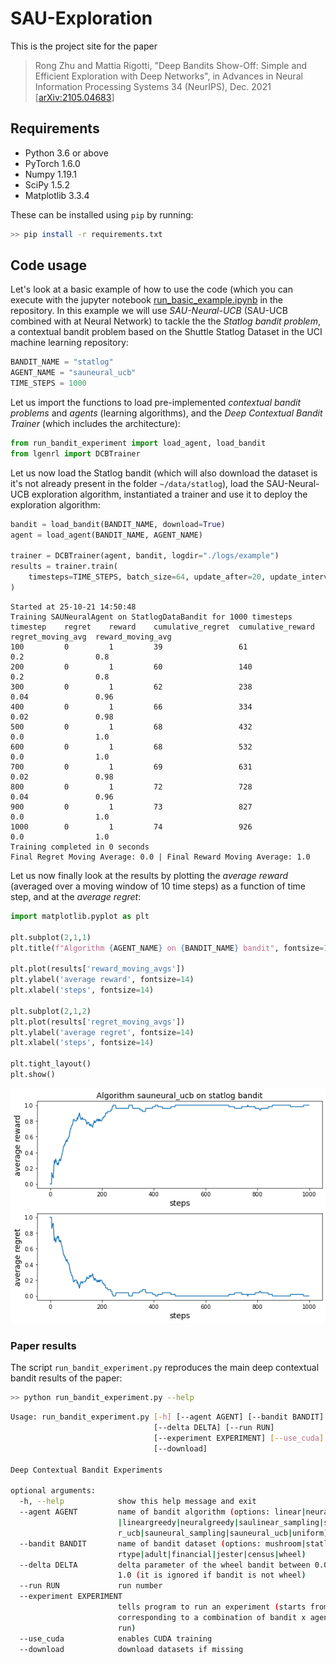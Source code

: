 # SAU-Exploration

This is the project site for the paper
> Rong Zhu and Mattia Rigotti, "Deep Bandits Show-Off: Simple and Efficient Exploration with Deep Networks", in Advances in Neural Information Processing Systems 34 (NeurIPS), Dec. 2021 [[arXiv:2105.04683](https://arxiv.org/abs/2105.04683)]

## Requirements
* Python 3.6 or above
* PyTorch 1.6.0
* Numpy 1.19.1
* SciPy 1.5.2
* Matplotlib 3.3.4

These can be installed using `pip` by running:

```bash
>> pip install -r requirements.txt
```


## Code usage

Let's look at a basic example of how to use the code (which you can execute with the jupyter notebook [run_basic_example.ipynb](https://github.com/IBM/sau-explore/blob/master/run_basic_example.ipynb) in the repository.
In this example we will use *SAU-Neural-UCB* (SAU-UCB combined with at Neural Network) to tackle the the *Statlog bandit problem*, a contextual bandit problem based on the Shuttle Statlog Dataset in the UCI machine learning repository:


```python
BANDIT_NAME = "statlog"
AGENT_NAME = "sauneural_ucb"
TIME_STEPS = 1000
```

Let us import the functions to load pre-implemented *contextual bandit problems* and *agents* (learning algorithms), and the *Deep Contextual Bandit Trainer* (which includes the architecture):


```python
from run_bandit_experiment import load_agent, load_bandit
from lgenrl import DCBTrainer
```

Let us now load the Statlog bandit (which will also download the dataset is it's not already present in the folder `~/data/statlog`), load the SAU-Neural-UCB exploration algorithm, instantiated a trainer and use it to deploy the exploration algorithm:


```python
bandit = load_bandit(BANDIT_NAME, download=True)
agent = load_agent(BANDIT_NAME, AGENT_NAME)

trainer = DCBTrainer(agent, bandit, logdir="./logs/example")
results = trainer.train(
    timesteps=TIME_STEPS, batch_size=64, update_after=20, update_interval=20, train_epochs=10
)
```


    Started at 25-10-21 14:50:48
    Training SAUNeuralAgent on StatlogDataBandit for 1000 timesteps
    timestep    regret    reward    cumulative_regret  cumulative_reward  regret_moving_avg  reward_moving_avg
    100         0         1         39                 61                 0.2                0.8
    200         0         1         60                 140                0.2                0.8
    300         0         1         62                 238                0.04               0.96
    400         0         1         66                 334                0.02               0.98
    500         0         1         68                 432                0.0                1.0
    600         0         1         68                 532                0.0                1.0
    700         0         1         69                 631                0.02               0.98
    800         0         1         72                 728                0.04               0.96
    900         0         1         73                 827                0.0                1.0
    1000        0         1         74                 926                0.0                1.0
    Training completed in 0 seconds
    Final Regret Moving Average: 0.0 | Final Reward Moving Average: 1.0


Let us now finally look at the results by plotting the *average reward* (averaged over a moving window of 10 time steps) as a function of time step, and at the *average regret*:


```python
import matplotlib.pyplot as plt

plt.subplot(2,1,1)
plt.title(f"Algorithm {AGENT_NAME} on {BANDIT_NAME} bandit", fontsize=14)

plt.plot(results['reward_moving_avgs'])
plt.ylabel('average reward', fontsize=14)
plt.xlabel('steps', fontsize=14)

plt.subplot(2,1,2)
plt.plot(results['regret_moving_avgs'])
plt.ylabel('average regret', fontsize=14)
plt.xlabel('steps', fontsize=14)

plt.tight_layout()
plt.show()
```


![png](figs/run_basic_example_9_0.png)


### Paper results

The script `run_bandit_experiment.py` reproduces the main deep contextual bandit results of the paper:


```bash
>> python run_bandit_experiment.py --help
```

```bash
Usage: run_bandit_experiment.py [-h] [--agent AGENT] [--bandit BANDIT]
                                [--delta DELTA] [--run RUN]
                                [--experiment EXPERIMENT] [--use_cuda]
                                [--download]

Deep Contextual Bandit Experiments

optional arguments:
  -h, --help            show this help message and exit
  --agent AGENT         name of bandit algorithm (options: linear|neurallinear
                        |lineargreedy|neuralgreedy|saulinear_sampling|saulinea
                        r_ucb|sauneural_sampling|sauneural_ucb|uniform)
  --bandit BANDIT       name of bandit dataset (options: mushroom|statlog|cove
                        rtype|adult|financial|jester|census|wheel)
  --delta DELTA         delta parameter of the wheel bandit between 0.0 and
                        1.0 (it is ignored if bandit is not wheel)
  --run RUN             run number
  --experiment EXPERIMENT
                        tells program to run an experiment (starts from 1,
                        corresponding to a combination of bandit x agent x
                        run)
  --use_cuda            enables CUDA training
  --download            download datasets if missing
```
